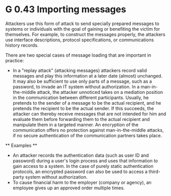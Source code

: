 G 0.43 Importing messages
=================================

Attackers use this form of attack to send specially prepared messages to systems or individuals with the goal of gaining or benefiting the victim for themselves. For example, to construct the messages properly, the attackers use interface descriptions, protocol specifications, or communications history records.

There are two special cases of message loading that are important in practice:

* In a "replay attack" (attacking messages) attackers record valid messages and play this information at a later date (almost) unchanged. It may also be sufficient to use only parts of a message, such as a password, to invade an IT system without authorization.
In a man-in-the-middle attack, the attacker unnoticed takes on a mediation position in the communication between different participants. Usually, he pretends to the sender of a message to be the actual recipient, and he pretends the recipient to be the actual sender. If this succeeds, the attacker can thereby receive messages that are not intended for him and evaluate them before forwarding them to the actual recipient and manipulate them in a targeted manner.
An encryption of the communication offers no protection against man-in-the-middle attacks, if no secure authentication of the communication partners takes place.

** Examples **

* An attacker records the authentication data (such as user ID and password) during a user's login process and uses that information to gain access to a system. In the case of purely static authentication protocols, an encrypted password can also be used to access a third-party system without authorization.
* To cause financial harm to the employer (company or agency), an employee gives up an approved order multiple times.
